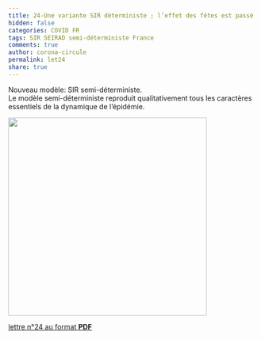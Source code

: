 ```yaml
---
title: 24-Une variante SIR déterministe ; l’effet des fêtes est passé
hidden: false
categories: COVID FR
tags: SIR SEIRAD semi-déterministe France
comments: true
author: corona-circule
permalink: let24
share: true
---
```


<link rel="stylesheet" href="../assets/css/style.css">

Nouveau modèle: SIR semi-déterministe.<br/>
Le modèle semi-déterministe reproduit qualitativement tous les caractères essentiels de la dynamique de l’épidémie.<br/>


<img src='/lettres/images/img-24.png' width='400px'/>

[lettre n°24 au format __PDF__](/lettres/resources/pdf/lettre-24.pdf)
